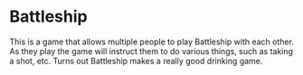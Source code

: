 Battleship
==========

This is a game that allows multiple people to play Battleship with each other. As they play the game will instruct them to do various things, such as taking a shot, etc. Turns out Battleship makes a really good drinking game.
